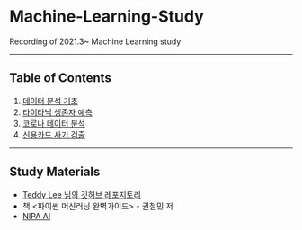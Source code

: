 # Machine-Learning-Study

Recording of 2021.3~ Machine Learning study

---
Table of Contents
---
1. [데이터 분석 기초](https://github.com/bbx8216/Machine-Learning-Study/blob/1177cb239fdb5b7d889cd34c84e42fc7e5953f78/%EB%8D%B0%EC%9D%B4%ED%84%B0%20%EB%B6%84%EC%84%9D%20%EA%B8%B0%EC%B4%88%20%EC%A0%95%EB%A6%AC.ipynb)   
2. [타이타닉 생존자 예측](https://github.com/bbx8216/Machine-Learning-Study/blob/1177cb239fdb5b7d889cd34c84e42fc7e5953f78/%ED%83%80%EC%9D%B4%ED%83%80%EB%8B%89%20%EC%83%9D%EC%A1%B4%EC%9E%90%20%EC%98%88%EC%B8%A1.ipynb)
3. [코로나 데이터 분석](https://github.com/bbx8216/Machine-Learning-Study/tree/main/Corona)
4. [신용카드 사기 검출](https://github.com/bbx8216/Machine-Learning-Study/blob/main/%EC%8B%A0%EC%9A%A9%EC%B9%B4%EB%93%9C%20%EC%82%AC%EA%B8%B0%20%EA%B2%80%EC%B6%9C.ipynb)

---
Study Materials
---
* [Teddy Lee 님의 깃허브 레포지토리](https://github.com/teddylee777/machine-learning)   
* 책 <파이썬 머신러닝 완벽가이드> - 권철민 저   
* [NIPA AI](https://2021nipa.elice.io/explore) 
